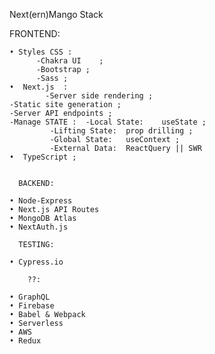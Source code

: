 Next(ern)Mango  Stack

FRONTEND:

    • Styles CSS :
          -Chakra UI 	;	
          -Bootstrap ;
          -Sass ;
    •  Next.js  :
            -Server side rendering ;
	-Static site generation ;
	-Server API endpoints ;
	-Manage STATE :  -Local State:    useState ;
		     -Lifting State:  prop drilling ;
		     -Global State:   useContext ;
		     -External Data:  ReactQuery || SWR 
    •  TypeScript ;


      BACKEND:
      
    • Node-Express	
    • Next.js API Routes
    • MongoDB Atlas
    • NextAuth.js
      
      TESTING:
      
    • Cypress.io

        ??: 
     
    • GraphQL
    • Firebase
    • Babel & Webpack
    • Serverless
    • AWS
    • Redux
   
